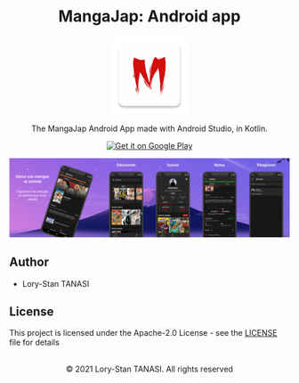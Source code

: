 <h1 align="center">MangaJap: Android app</h1>

<p align="center">
  <img src="./app/src/main/res/mipmap-xxxhdpi/ic_launcher.png" width="140px" />
</p>

<p align="center">
  The MangaJap Android App made with Android Studio, in Kotlin.
</p>

<p align="center">
  <a href='https://play.google.com/store/apps/details?id=com.tanasi.mangajap&pcampaignid=pcampaignidMKT-Other-global-all-co-prtnr-py-PartBadge-Mar2515-1'>
    <img alt='Get it on Google Play' src='https://play.google.com/intl/en_us/badges/static/images/badges/en_badge_web_generic.png' width="220px"/>
  </a>
</p>

![MangaJap Preview](./app/src/main/res/drawable/screenshot.jpeg)

## Author

- Lory-Stan TANASI

## License

This project is licensed under the Apache-2.0 License - see the [LICENSE](LICENSE) file for details

<p align="center">
  <br />
  © 2021 Lory-Stan TANASI. All rights reserved
</p>
